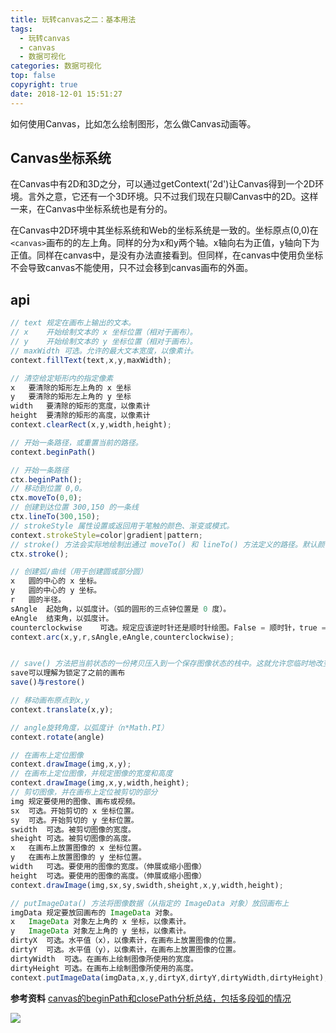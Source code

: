 ```yaml
---
title: 玩转canvas之二：基本用法
tags:
  - 玩转canvas
  - canvas
  - 数据可视化
categories: 数据可视化
top: false
copyright: true
date: 2018-12-01 15:51:27
---
```

如何使用Canvas，比如怎么绘制图形，怎么做Canvas动画等。
<!--more-->

## Canvas坐标系统
在Canvas中有2D和3D之分，可以通过getContext('2d')让Canvas得到一个2D环境。言外之意，它还有一个3D环境。只不过我们现在只聊Canvas中的2D。这样一来，在Canvas中坐标系统也是有分的。

在Canvas中2D环境中其坐标系统和Web的坐标系统是一致的。坐标原点(0,0)在`<canvas>`画布的的左上角。同样的分为x和y两个轴。x轴向右为正值，y轴向下为正值。同样在canvas中，是没有办法直接看到。但同样，在canvas中使用负坐标不会导致canvas不能使用，只不过会移到canvas画布的外面。

## api
```js
// text	规定在画布上输出的文本。
// x	开始绘制文本的 x 坐标位置（相对于画布）。
// y	开始绘制文本的 y 坐标位置（相对于画布）。
// maxWidth	可选。允许的最大文本宽度，以像素计。
context.fillText(text,x,y,maxWidth);

// 清空给定矩形内的指定像素
x	要清除的矩形左上角的 x 坐标
y	要清除的矩形左上角的 y 坐标
width	要清除的矩形的宽度，以像素计
height	要清除的矩形的高度，以像素计
context.clearRect(x,y,width,height);

// 开始一条路径，或重置当前的路径。
context.beginPath()

// 开始一条路径
ctx.beginPath();
// 移动到位置 0,0。
ctx.moveTo(0,0);
// 创建到达位置 300,150 的一条线
ctx.lineTo(300,150);
// strokeStyle 属性设置或返回用于笔触的颜色、渐变或模式。
context.strokeStyle=color|gradient|pattern;
// stroke() 方法会实际地绘制出通过 moveTo() 和 lineTo() 方法定义的路径。默认颜色是黑色。
ctx.stroke();

// 创建弧/曲线（用于创建圆或部分圆）
x	圆的中心的 x 坐标。
y	圆的中心的 y 坐标。
r	圆的半径。
sAngle	起始角，以弧度计。（弧的圆形的三点钟位置是 0 度）。
eAngle	结束角，以弧度计。
counterclockwise	可选。规定应该逆时针还是顺时针绘图。False = 顺时针，true = 逆时针。
context.arc(x,y,r,sAngle,eAngle,counterclockwise);


// save() 方法把当前状态的一份拷贝压入到一个保存图像状态的栈中。这就允许您临时地改变图像状态，然后，通过调用 restore() 来恢复以前的值。
save可以理解为锁定了之前的画布
save()与restore()

// 移动画布原点到x,y
context.translate(x,y);

// angle旋转角度，以弧度计（n*Math.PI） 
context.rotate(angle) 

// 在画布上定位图像
context.drawImage(img,x,y);
// 在画布上定位图像，并规定图像的宽度和高度
context.drawImage(img,x,y,width,height);
// 剪切图像，并在画布上定位被剪切的部分
img	规定要使用的图像、画布或视频。
sx	可选。开始剪切的 x 坐标位置。
sy	可选。开始剪切的 y 坐标位置。
swidth	可选。被剪切图像的宽度。
sheight	可选。被剪切图像的高度。
x	在画布上放置图像的 x 坐标位置。
y	在画布上放置图像的 y 坐标位置。
width	可选。要使用的图像的宽度。（伸展或缩小图像）
height	可选。要使用的图像的高度。（伸展或缩小图像）
context.drawImage(img,sx,sy,swidth,sheight,x,y,width,height);

// putImageData() 方法将图像数据（从指定的 ImageData 对象）放回画布上
imgData	规定要放回画布的 ImageData 对象。
x	ImageData 对象左上角的 x 坐标，以像素计。
y	ImageData 对象左上角的 y 坐标，以像素计。
dirtyX	可选。水平值（x），以像素计，在画布上放置图像的位置。
dirtyY	可选。水平值（y），以像素计，在画布上放置图像的位置。
dirtyWidth	可选。在画布上绘制图像所使用的宽度。
dirtyHeight	可选。在画布上绘制图像所使用的高度。
context.putImageData(imgData,x,y,dirtyX,dirtyY,dirtyWidth,dirtyHeight);
```


**参考资料**
[canvas的beginPath和closePath分析总结，包括多段弧的情况](https://www.cnblogs.com/xuehaoyue/p/6549682.html)

![](http://static.zhyjor.com/wexin.png)
